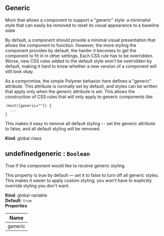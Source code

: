 <a name="Generic"></a>
## Generic
Mixin that allows a component to support a "generic" style: a
minimalist style that can easily be removed to reset its visual appearance to
a baseline state

By default, a component should provide a minimal visual presentation that
allows the component to function. However, the more styling the component
provides by default, the harder it becomes to get the component to fit in
in other settings. Each CSS rule has to be overridden. Worse, new CSS rules
added to the default style won't be overridden by default, making it hard to
know whether a new version of a component will still look okay.

As a compromise, the simple Polymer behavior here defines a "generic"
attribute. This attribute is normally set by default, and styles can be
written that apply only when the generic attribute is set. This allows the
construction of CSS rules that will only apply to generic components like

    :host([generic=""]) {
      ...
    }

This makes it easy to remove all default styling -- set the generic attribute
to false, and all default styling will be removed.

**Kind**: global class  
<a name="undefinedgeneric"></a>
## undefinedgeneric : <code>Boolean</code>
True if the component would like to receive generic styling.

This property is true by default — set it to false to turn off all
generic styles. This makes it easier to apply custom styling; you won't
have to explicitly override styling you don't want.

**Kind**: global variable  
**Default**: <code>true</code>  
**Properties**

| Name |
| --- |
| generic | 

